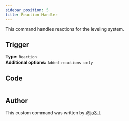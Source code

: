 ```yaml
---
sidebar_position: 5
title: Reaction Handler
---
```


This command handles reactions for the leveling system.

## Trigger

**Type:** `Reaction`<br />
**Additional options:** `Added reactions only`

## Code

```go file=../../../src/leveling/reaction_handler.go.tmpl

```

## Author

This custom command was written by [@jo3-l](https://github.com/jo3-l).
